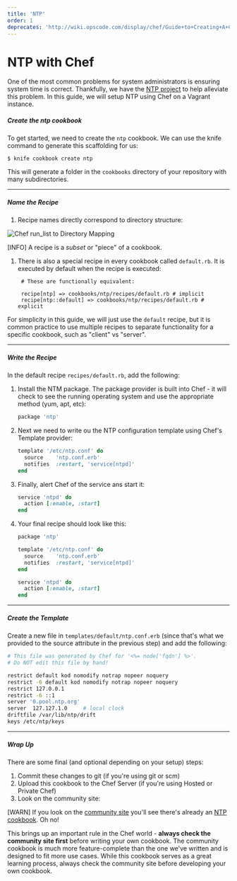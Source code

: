 ```yaml
---
title: 'NTP'
order: 1
deprecates: 'http://wiki.opscode.com/display/chef/Guide+to+Creating+A+Cookbook+and+Writing+A+Recipe'
---
```


NTP with Chef
=============
One of the most common problems for system administrators is ensuring system time is correct. Thankfully, we have the [NTP project](http://www.ntp.org/) to help alleviate this problem. In this guide, we will setup NTP using Chef on a Vagrant instance.

##### Create the ntp cookbook
To get started, we need to create the `ntp` cookbook. We can use the knife command to generate this scaffolding for us:

    $ knife cookbook create ntp

This will generate a folder in the `cookbooks` directory of your repository with many subdirectories.

- - -

##### Name the Recipe
1. Recipe names directly correspond to directory structure:

  ![Chef run_list to Directory Mapping](run-list-directory-structure.png)

  [INFO] A recipe is a *subset* or "piece" of a cookbook.

1. There is also a special recipe in every cookbook called `default.rb`. It is executed by default when the recipe is executed:

        # These are functionally equivalent:

        recipe[ntp] => cookbooks/ntp/recipes/default.rb # implicit
        recipe[ntp::default] => cookbooks/ntp/recipes/default.rb # explicit

For simplicity in this guide, we will just use the `default` recipe, but it is common practice to use multiple recipes to separate functionality for a specific cookbook, such as "client" vs "server".

- - -

##### Write the Recipe
In the default recipe `recipes/default.rb`, add the following:

1. Install the NTM package. The package provider is built into Chef - it will check to see the running operating system and use the appropriate method (yum, apt, etc):

    ```ruby
    package 'ntp'
    ```

1. Next we need to write ou the NTP configuration template using Chef's Template provider:

    ```ruby
    template '/etc/ntp.conf' do
      source    'ntp.conf.erb'
      notifies  :restart, 'service[ntpd]'
    end
    ```

1. Finally, alert Chef of the service ans start it:

    ```ruby
    service 'ntpd' do
      action [:enable, :start]
    end
    ```

1. Your final recipe should look like this:

    ```ruby
    package 'ntp'

    template '/etc/ntp.conf' do
      source    'ntp.conf.erb'
      notifies  :restart, 'service[ntpd]'
    end

    service 'ntpd' do
      action [:enable, :start]
    end
    ```

- - -

##### Create the Template
Create a new file in `templates/default/ntp.conf.erb` (since that's what we provided to the source attribute in the previous step) and add the following:

```bash
# This file was generated by Chef for '<%= node['fqdn'] %>'.
# Do NOT edit this file by hand!

restrict default kod nomodify notrap nopeer noquery
restrict -6 default kod nomodify notrap nopeer noquery
restrict 127.0.0.1
restrict -6 ::1
server '0.pool.ntp.org'
server  127.127.1.0     # local clock
driftfile /var/lib/ntp/drift
keys /etc/ntp/keys
```

- - -

##### Wrap Up
There are some final (and optional depending on your setup) steps:

1. Commit these changes to git (if you're using git or scm)
1. Upload this cookbook to the Chef Server (if you're using Hosted or Private Chef)
1. Look on the community site:

  [WARN] If you look on the [community site](https://community.opscode.com) you'll see there's already an [NTP cookbook](https://community.opscode.com/cookbooks/ntp). Oh no!

  This brings up an important rule in the Chef world - **always check the community site first** before writing your own cookbook. The community cookbook is much more feature-complete than the one we've written and is designed to fit more use cases. While this cookbook serves as a great learning process, always check the community site before developing your own cookbook.
